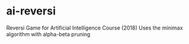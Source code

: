 # ai-reversi
Reversi Game for Artificial Intelligence Course (2018)
Uses the minimax algorithm with alpha-beta pruning
